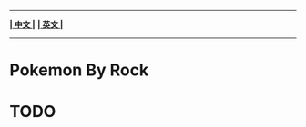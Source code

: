 
-------------------------------------------------------------------------------

[**| 中文 |**](README.md)
[**| 英文 |**](README-EN.md)

-------------------------------------------------------------------------------

# Pokemon By Rock

# TODO